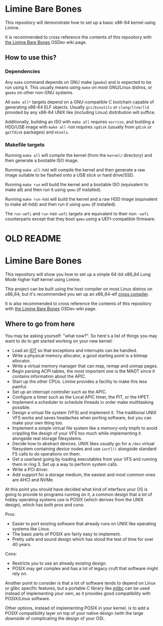 # Limine Bare Bones

This repository will demonstrate how to set up a basic x86-64 kernel using Limine.

It is recommended to cross reference the contents of this repository with [the Limine Bare Bones](https://wiki.osdev.org/Limine_Bare_Bones) OSDev wiki page.

## How to use this?

### Dependencies

Any `make` command depends on GNU make (`gmake`) and is expected to be run using it. This usually means using `make` on most GNU/Linux distros, or `gmake` on other non-GNU systems.

All `make all*` targets depend on a GNU-compatible C toolchain capable of generating x86-64 ELF objects. Usually `gcc/binutils` or `clang/llvm/lld` provided by any x86-64 UNIX like (including Linux) distribution will suffice.

Additionally, building an ISO with `make all` requires `xorriso`, and building a HDD/USB image with `make all-hdd` requires `sgdisk` (usually from `gdisk` or `gptfdisk` packages) and `mtools`.

### Makefile targets

Running `make all` will compile the kernel (from the `kernel/` directory) and then generate a bootable ISO image.

Running `make all-hdd` will compile the kernel and then generate a raw image suitable to be flashed onto a USB stick or hard drive/SSD.

Running `make run` will build the kernel and a bootable ISO (equivalent to make all) and then run it using `qemu` (if installed).

Running `make run-hdd` will build the kernel and a raw HDD image (equivalent to make all-hdd) and then run it using `qemu` (if installed).

The `run-uefi` and `run-hdd-uefi` targets are equivalent to their non `-uefi` counterparts except that they boot `qemu` using a UEFI-compatible firmware.


# OLD README


# Limine Bare Bones

This repository will show you how to set up a simple 64-bit x86_64 Long Mode higher half kernel using Limine.

This project can be built using the host compiler on most Linux distros on x86_64, but it's recommended you set up an x86_64-elf [cross compiler](https://wiki.osdev.org/GCC_Cross-Compiler).

It is also recommended to cross reference the contents of this repository with [the Limine Bare Bones](https://wiki.osdev.org/Limine_Bare_Bones) OSDev wiki page.

## Where to go from here

You may be asking yourself: "what now?".  So here's a list of things you may want to do to get started working
on your new kernel:

* Load an [IDT](https://wiki.osdev.org/Interrupt_Descriptor_Table) so that exceptions and interrupts can be handled.
* Write a physical memory allocator, a good starting point is a bitmap allocator.
* Write a virtual memory manager that can map, remap and unmap pages.
* Begin parsing ACPI tables, the most important one is the MADT since it contains information about the APIC.
* Start up the other CPUs. Limine provides a facility to make this less painful.
* Set up an interrupt controller such as the APIC.
* Configure a timer such as the Local APIC timer, the PIT, or the HPET.
* Implement a scheduler to schedule threads in order make multitasking possible.
* Design a virtual file system (VFS) and implement it. The traditional UNIX VFS works and saves headaches when porting software, but you can make your own thing too.
* Implement a simple virtual file system like a memory-only tmpfs to avoid crippling the design of your VFS too much while implementing it alongside real storage filesystems.
* Decide how to abstract devices. UNIX likes usually go for a `/dev` virtual filesystem containing device nodes and use `ioctl()` alongside standard FS calls to do operations on them.
* Get a userland going by loading executables from your VFS and running them in ring 3. Set up a way to perform system calls.
* Write a PCI driver.
* Add support for a storage medium, the easiest and most common ones are AHCI and NVMe.


At this point you should have decided what kind of interface your OS is going to provide to programs running on it, a common design that a lot of hobby operating systems use is POSIX (which derives from the UNIX design), which has both pros and cons:

Pros:

* Easier to port existing software that already runs on UNIX like operating systems like Linux.
* The basic parts of POSIX are fairly easy to implement.
* Pretty safe and sound design which has stood the test of time for over 40 years.

Cons:

* Restricts you to use an already existing design.
* POSIX may get complex and has a lot of legacy cruft that software might rely on.

Another point to consider is that a lot of software tends to depend on Linux or glibc specific features, but a portable C library like [mlibc](https://github.com/managarm/mlibc) can be used instead of implementing your own, as it provides good compatibility with POSIX/Linux software.

Other options, instead of implementing POSIX in your kernel, is to add a POSIX compatibility layer on top of your native design (with the large downside of complicating the design of your OS).
